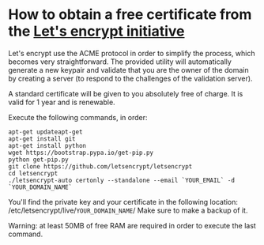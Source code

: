 # How to obtain a free certificate from the <a href="https://letsencrypt.org">Let's encrypt initiative</a>

Let's encrypt use the ACME protocol in order to simplify the process, which becomes very straightforward.
The provided utility will automatically generate a new keypair and validate that you are the owner of the domain by creating a server (to respond to the challenges of the validation server).

A standard certificate will be given to you absolutely free of charge. It is valid for 1 year and is renewable.

Execute the following commands, in order:

	apt-get updateapt-get
	apt-get install git
	apt-get install python
	wget https://bootstrap.pypa.io/get-pip.py
	python get-pip.py
	git clone https://github.com/letsencrypt/letsencrypt
	cd letsencrypt
	./letsencrypt-auto certonly --standalone --email `YOUR_EMAIL` -d `YOUR_DOMAIN_NAME`

You'll find the private key and your certificate in the following location: /etc/letsencrypt/live/`YOUR_DOMAIN_NAME`/
Make sure to make a backup of it.

Warning: at least 50MB of free RAM are required in order to execute the last command.
